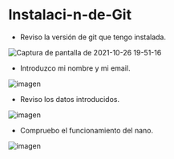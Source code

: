 # Instalaci-n-de-Git


- Reviso la versión de git que tengo instalada.

![Captura de pantalla de 2021-10-26 19-51-16](https://user-images.githubusercontent.com/91209043/138944918-13dba1a9-5ae3-453d-bc68-679d065d149d.png)


- Introduzco mi nombre y mi email.

![imagen](https://user-images.githubusercontent.com/91209043/138945017-21f7130c-6f89-41b1-a169-e791a3384aac.png)

- Reviso los datos introducidos.

![imagen](https://user-images.githubusercontent.com/91209043/138945093-797849c9-5c4e-41ec-9ce2-e5919af933e5.png)

- Compruebo el funcionamiento del nano.

![imagen](https://user-images.githubusercontent.com/91209043/138945143-44f030f9-077c-452c-9cae-f3678aff65e1.png)
